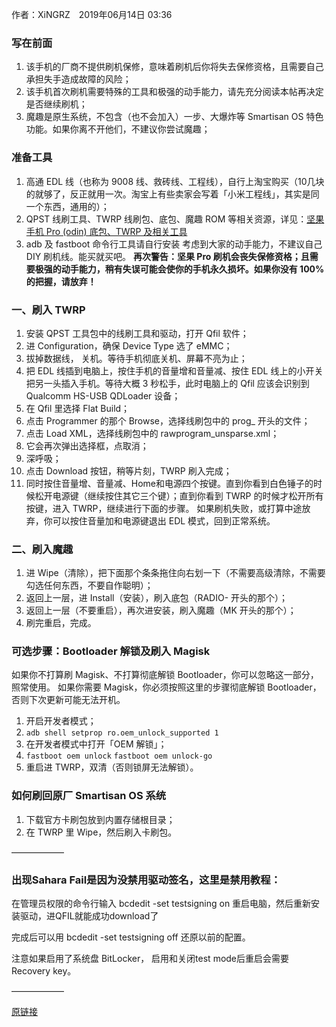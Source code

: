 作者：XiNGRZ　2019年06月14日 03:36

### 写在前面
1. 该手机的厂商不提供刷机保修，意味着刷机后你将失去保修资格，且需要自己承担失手造成故障的风险；
2. 该手机首次刷机需要特殊的工具和极强的动手能力，请先充分阅读本帖再决定是否继续刷机；
3. 魔趣是原生系统，不包含（也不会加入）一步、大爆炸等 Smartisan OS 特色功能。如果你离不开他们，不建议你尝试魔趣；
### 准备工具
1. 高通 EDL 线（也称为 9008 线、救砖线、工程线），自行上淘宝购买（10几块的就够了，反正就用一次。淘宝上有些卖家会写着「小米工程线」，其实是同一个东西，通用的）；
2. QPST 线刷工具、TWRP 线刷包、底包、魔趣 ROM 等相关资源，详见：[坚果手机 Pro (odin) 底包、TWRP 及相关工具](https://web.archive.org/web/20221030101045/https://bbs.mokeedev.com/t/topic/14504)
3. adb 及 fastboot 命令行工具请自行安装
考虑到大家的动手能力，不建议自己 DIY 刷机线。能买就买吧。
**再次警告：坚果 Pro 刷机会丧失保修资格；且需要极强的动手能力，稍有失误可能会使你的手机永久损坏。如果你没有 100% 的把握，请放弃！**
### 一、刷入 TWRP
1. 安装 QPST 工具包中的线刷工具和驱动，打开 Qfil 软件；
2. 进 Configuration，确保 Device Type 选了 eMMC；
3. 拔掉数据线， 关机。等待手机彻底关机、屏幕不亮为止；
4. 把 EDL 线插到电脑上，按住手机的音量增和音量减、按住 EDL 线上的小开关把另一头插入手机。等待大概 3 秒松手，此时电脑上的 Qfil 应该会识别到 Qualcomm HS-USB QDLoader 设备；
5. 在 Qfil 里选择 Flat Build；
6. 点击 Programmer 的那个 Browse，选择线刷包中的 prog_ 开头的文件；
7. 点击 Load XML，选择线刷包中的 rawprogram_unsparse.xml；
8. 它会再次弹出选择框，点取消；
9. 深呼吸；
10. 点击 Download 按钮，稍等片刻，TWRP 刷入完成；
11. 同时按住音量增、音量减、Home和电源四个按键。直到你看到白色锤子的时候松开电源键（继续按住其它三个键）；直到你看到 TWRP 的时候才松开所有按键，进入 TWRP，继续进行下面的步骤。
如果刷机失败，或打算中途放弃，你可以按住音量加和电源键退出 EDL 模式，回到正常系统。
### 二、刷入魔趣
1. 进 Wipe（清除），把下面那个条条拖住向右划一下（不需要高级清除，不需要勾选任何东西，不要自作聪明）；
2. 返回上一层，进 Install（安装），刷入底包（RADIO- 开头的那个）；
3. 返回上一层（不要重启），再次进安装，刷入魔趣（MK 开头的那个）；
4. 刷完重启，完成。
### 可选步骤：Bootloader 解锁及刷入 Magisk
如果你不打算刷 Magisk、不打算彻底解锁 Bootloader，你可以忽略这一部分，照常使用。
如果你需要 Magisk，你必须按照这里的步骤彻底解锁 Bootloader，否则下次更新可能无法开机。
1. 开启开发者模式；
2. `adb shell setprop ro.oem_unlock_supported 1`
3. 在开发者模式中打开「OEM 解锁」；
4. `fastboot oem unlock`
`fastboot oem unlock-go`
5. 重启进 TWRP，双清（否则锁屏无法解锁）。
### 如何刷回原厂 Smartisan OS 系统
1. 下载官方卡刷包放到内置存储根目录；
2. 在 TWRP 里 Wipe，然后刷入卡刷包。

——————

### 出现Sahara Fail是因为没禁用驱动签名，这里是禁用教程：
在管理员权限的命令行输入
bcdedit -set testsigning on
重启电脑，然后重新安装驱动，进QFIL就能成功download了

完成后可以用
bcdedit -set testsigning off
还原以前的配置。

注意如果启用了系统盘 BitLocker， 启用和关闭test mode后重启会需要Recovery key。

——————

[原链接](https://web.archive.org/web/20221101010510/https://bbs.mokeedev.com/t/topic/14503/1)
<!-- ##{"timestamp":1698812955}## -->
